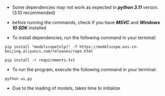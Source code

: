 
* Some dependencies may not work as expected in ***python 3.11*** verson. (3.10 recommended)
* before running the commands, check if you have ***MSVC*** and ***Windows 10 SDK*** installed 

* To install dependencies, run the following command in your terminal:

```
pip install "modelscope[nlp]" -f https://modelscope.oss-cn-beijing.aliyuncs.com/releases/repo.html

pip install -r requirements.txt
```


* To run the program, execute the following command in your terminal:
```
python ui.py
```

* Due to the loading of models, takes time to initialize